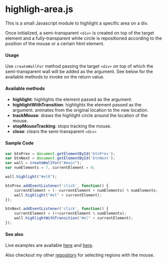 # highligh-area.js

This is a small Javascript module to highlight a specific area on a div.

Once initialized, a semi-transparent ```<div>``` is created on top of the target element and a fully-transparent white circle is repositioned according to the position of the mouse or a certain html element.

#### Usage
Use ```createWallFor``` method passing the target ```<div>``` on top of which the semi-transparent wall will be added as the argument. See below for the available methods to invoke on the return value.

#### Available methods
* __highlight__: highlights the element passed as the argument.
* __highlightWithTransition__: highlights the element passed as the argument. animates from the original location to the new location.
* __trackMouse__: draws the highlight circle around the location of the mouse. 
* __stopMouseTracking__: stops tracking the mouse.
* __close__: clears the semi-transparent ```<div>```

#### Sample Code
```javascript
var btnPrev = document.getElementById('btnPrev');
var btnNext = document.getElementById('btnNext');
var wall = createWallFor("#main");
var numElements = 7, currentElement = 0;

wall.highlight("#el0");

btnPrev.addEventListener('click', function() {
    currentElement = (--currentElement + numElements) % numElements;
    wall.highlight("#el" + currentElement);
});

btnNext.addEventListener('click', function() {
    currentElement = (++currentElement % numElements);
    wall.highlightWithTransition("#el" + currentElement);
});
```

#### See also
Live examples are available [here](https://artsince.github.io/highlight-area.js/index.html) and [here](https://artsince.github.io/highlight-area.js/mouse-tracking.html).

Also checkout my other [repository](https://github.com/artsince/select-area.js) for selecting regions with the mouse.
